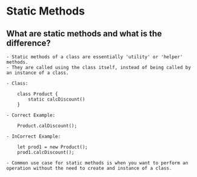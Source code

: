 # Static Methods

## What are static methods and what is the difference?

    - Static methods of a class are essentially 'utility' or 'helper' methods.
    - They are called using the class itself, instead of being called by an instance of a class.

    - Class:

        class Product {
            static calcDiscount()
        }

    - Correct Example:

        Product.calDiscount();

    - InCorrect Example:

        let prod1 = new Product();
        prod1.calcDiscount();
    
    - Common use case for static methods is when you want to perform an operation without the need to create and instance of a class.
